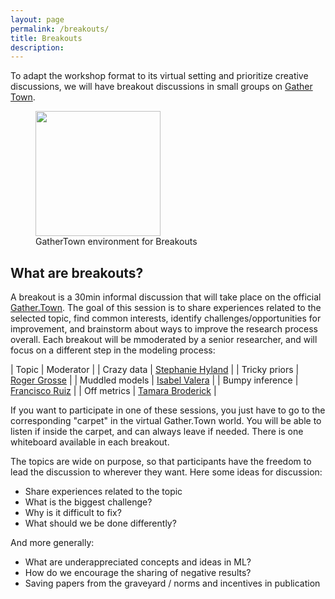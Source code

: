 ```yaml
---
layout: page
permalink: /breakouts/
title: Breakouts
description:
---
```


To adapt the workshop format to its virtual setting and prioritize creative discussions, we will have breakout discussions in small groups on [Gather Town](
https://gather.town/app/5163xhrHdSWrUZsG/ICBINB).

<figure> <img src="../assets/img/gathertown/breakout.png" height="200" /> <figcaption>GatherTown environment for Breakouts</figcaption> </figure>

## What are breakouts?

A breakout is a 30min informal discussion that will take place on the official [Gather.Town](https://gather.town/app/5163xhrHdSWrUZsG/ICBINB). The goal of this session is to share experiences related to the selected topic, find common interests, identify challenges/opportunities for improvement,  and brainstorm about ways to improve the research process overall. Each breakout will be mmoderated by a senior researcher, and will focus on a different step in the modeling process:

| Topic         | Moderator |
| Crazy data        | [Stephanie Hyland](https://sthy.land/pages/bio.html) |
| Tricky priors         | [Roger Grosse](http://www.cs.toronto.edu/~rgrosse/) |
| Muddled models      | [Isabel Valera](https://ivaleram.github.io/) |
| Bumpy inference  | [Francisco Ruiz](https://franrruiz.github.io/)  |
| Off metrics | [Tamara Broderick](https://people.csail.mit.edu/tbroderick/) |

If you want to participate in one of these sessions, you just have to go to the corresponding "carpet" in the virtual Gather.Town world. You will be able to listen if inside the carpet, and can always leave if needed. There is one whiteboard available in each breakout.

The topics are wide on purpose, so that participants have the freedom to lead the discussion to wherever they want. Here some ideas for discussion:

* Share experiences related to the topic
* What is the biggest challenge?
* Why is it difficult to fix?
* What should we be done differently?

And more generally:

* What are underappreciated concepts and ideas in ML?
* How do we encourage the sharing of negative results?
* Saving papers from the graveyard / norms and incentives in publication
